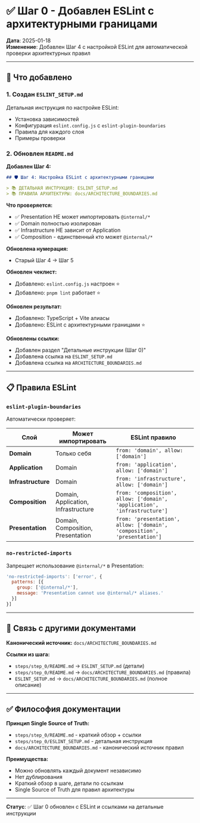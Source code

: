 # ✅ Шаг 0 - Добавлен ESLint с архитектурными границами

**Дата**: 2025-01-18  
**Изменение**: Добавлен Шаг 4 с настройкой ESLint для автоматической проверки архитектурных правил

---

## 🎯 Что добавлено

### 1. Создан `ESLINT_SETUP.md`

Детальная инструкция по настройке ESLint:
- Установка зависимостей
- Конфигурация `eslint.config.js` с `eslint-plugin-boundaries`
- Правила для каждого слоя
- Примеры проверки

### 2. Обновлен `README.md`

**Добавлен Шаг 4:**
```markdown
## 🛡️ Шаг 4: Настройка ESLint с архитектурными границами

> 📚 ДЕТАЛЬНАЯ ИНСТРУКЦИЯ: ESLINT_SETUP.md
> 📚 ПРАВИЛА АРХИТЕКТУРЫ: docs/ARCHITECTURE_BOUNDARIES.md
```

**Что проверяется:**
- ✅ Presentation НЕ может импортировать `@internal/*`
- ✅ Domain полностью изолирован
- ✅ Infrastructure НЕ зависит от Application
- ✅ Composition - единственный кто может `@internal/*`

**Обновлена нумерация:**
- Старый Шаг 4 → Шаг 5

**Обновлен чеклист:**
- Добавлено: `eslint.config.js` настроен ⭐
- Добавлено: `pnpm lint` работает ⭐

**Обновлен результат:**
- Добавлено: TypeScript + Vite алиасы
- Добавлено: ESLint с архитектурными границами ⭐

**Обновлены ссылки:**
- Добавлен раздел "Детальные инструкции (Шаг 0)"
- Добавлена ссылка на `ESLINT_SETUP.md`
- Добавлена ссылка на `ARCHITECTURE_BOUNDARIES.md`

---

## 📋 Правила ESLint

### `eslint-plugin-boundaries`

Автоматически проверяет:

| Слой | Может импортировать | ESLint правило |
|------|---------------------|----------------|
| **Domain** | Только себя | `from: 'domain', allow: ['domain']` |
| **Application** | Domain | `from: 'application', allow: ['domain']` |
| **Infrastructure** | Domain | `from: 'infrastructure', allow: ['domain']` |
| **Composition** | Domain, Application, Infrastructure | `from: 'composition', allow: ['domain', 'application', 'infrastructure']` |
| **Presentation** | Domain, Composition, Presentation | `from: 'presentation', allow: ['domain', 'composition', 'presentation']` |

### `no-restricted-imports`

Запрещает использование `@internal/*` в Presentation:

```javascript
'no-restricted-imports': ['error', {
  patterns: [{
    group: ['@internal/*'],
    message: 'Presentation cannot use @internal/* aliases.'
  }]
}]
```

---

## 🔗 Связь с другими документами

**Канонический источник:** `docs/ARCHITECTURE_BOUNDARIES.md`

**Ссылки из шага:**
- `steps/step_0/README.md` → `ESLINT_SETUP.md` (детали)
- `steps/step_0/README.md` → `docs/ARCHITECTURE_BOUNDARIES.md` (правила)
- `ESLINT_SETUP.md` → `docs/ARCHITECTURE_BOUNDARIES.md` (полное описание)

---

## ✅ Философия документации

**Принцип Single Source of Truth:**
- `steps/step_0/README.md` - краткий обзор + ссылки
- `steps/step_0/ESLINT_SETUP.md` - детальная инструкция
- `docs/ARCHITECTURE_BOUNDARIES.md` - канонический источник правил

**Преимущества:**
- Можно обновлять каждый документ независимо
- Нет дублирования
- Краткий обзор в шаге, детали по ссылкам
- Single Source of Truth для правил архитектуры

---

**Статус**: ✅ Шаг 0 обновлен с ESLint и ссылками на детальные инструкции
